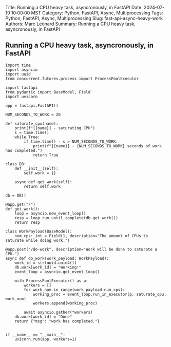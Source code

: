 Title: Running a CPU heavy task, asyncronously, in FastAPI
Date: 2024-07-19 10:00:00 MST
Category: Python, FastAPI, Async, Multiprocessing
Tags: Python, FastAPI, Async, Multiprocessing
Slug: fast-api-async-heavy-work
Authors: Marc Leonard
Summary: Running a CPU heavy task, asyncronously, in FastAPI

## Running a CPU heavy task, asyncronously, in FastAPI

    import time
    import asyncio
    import uuid
    from concurrent.futures.process import ProcessPoolExecutor

    import fastapi
    from pydantic import BaseModel, Field
    import uvicorn

    app = fastapi.FastAPI()

    NUM_SECONDS_TO_WORK = 20

    def saturate_cpu(name):
        print(f"[{name}] - saturating CPU")
        s = time.time()
        while True:
            if time.time() - s > NUM_SECONDS_TO_WORK:
                print(f"[{name}] - {NUM_SECONDS_TO_WORK} seconds of work has completed.")
                return True

    class DB:
        def __init__(self):
            self.work = {}

        async def get_work(self):
            return self.work

    db = DB()
    
    @app.get("/")
    def get_work():
        loop = asyncio.new_event_loop()
        resp = loop.run_until_complete(db.get_work())
        return resp

    class WorkPayload(BaseModel):
        num_cps: int = Field(1, description="The amount of CPUs to saturate while doing work.")

    @app.post("/do-work", description="Work will be done to saturate a CPU.")
    async def do_work(work_payload: WorkPayload):
        work_id = str(uuid.uuid4())
        db.work[work_id] = "Working!"
        event_loop = asyncio.get_event_loop()

        with ProcessPoolExecutor() as p:
            workers = []
            for work_num in range(work_payload.num_cps):
                working_proc = event_loop.run_in_executor(p, saturate_cpu, work_num)
                workers.append(working_proc)

            await asyncio.gather(*workers)
        db.work[work_id] = "Done"
        return {"msg": "work has completed."}


    if __name__ == "__main__":
        uvicorn.run(app, workers=1)
    
